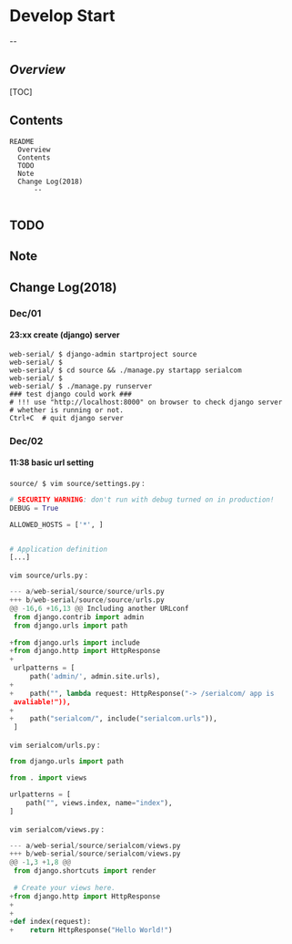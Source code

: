 # Develop Start

  --

## *Overview*

[TOC]

## Contents

  ```
README
    Overview
    Contents
    TODO
    Note
    Change Log(2018)
        --
        
  ```



## TODO



## Note



## Change Log(2018)

### Dec/01


#### 23:xx create (django) server

```shell
web-serial/ $ django-admin startproject source
web-serial/ $ 
web-serial/ $ cd source && ./manage.py startapp serialcom
web-serial/ $ 
web-serial/ $ ./manage.py runserver
### test django could work ###
# !!! use "http://localhost:8000" on browser to check django server
# whether is running or not.
Ctrl+C  # quit django server
```



### Dec/02

#### 11:38 basic url setting

`source/ $ vim source/settings.py` :

```python
# SECURITY WARNING: don't run with debug turned on in production!
DEBUG = True

ALLOWED_HOSTS = ['*', ]


# Application definition
[...]
```

`vim source/urls.py` :

```python
--- a/web-serial/source/source/urls.py
+++ b/web-serial/source/source/urls.py
@@ -16,6 +16,13 @@ Including another URLconf
 from django.contrib import admin
 from django.urls import path
 
+from django.urls import include
+from django.http import HttpResponse
+
 urlpatterns = [
     path('admin/', admin.site.urls),
+
+    path("", lambda request: HttpResponse("-> /serialcom/ app is
 avaliable!")),
+
+    path("serialcom/", include("serialcom.urls")),
 ]
```

`vim serialcom/urls.py` :

```python
from django.urls import path

from . import views

urlpatterns = [
    path("", views.index, name="index"),
]
```

`vim serialcom/views.py` :

```python
--- a/web-serial/source/serialcom/views.py
+++ b/web-serial/source/serialcom/views.py
@@ -1,3 +1,8 @@
 from django.shortcuts import render
 
 # Create your views here.
+from django.http import HttpResponse
+
+
+def index(request):
+    return HttpResponse("Hello World!")
```

